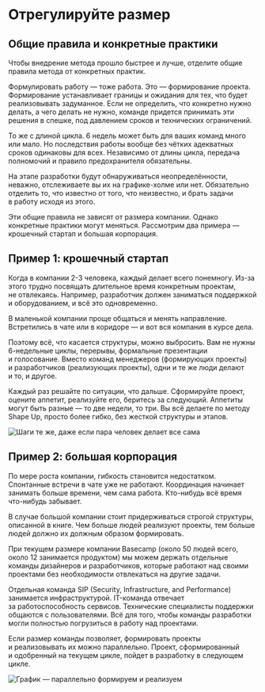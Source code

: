 # Отрегулируйте размер


## Общие правила и конкретные практики

Чтобы внедрение метода прошло быстрее и лучше, отделите общие правила метода от конкретных практик.

Формулировать работу — тоже работа. Это — формирование проекта. Формирование устанавливает границы и ожидания для тех, что будет реализовывать задуманное. Если не определить, что конкретно нужно делать, а чего делать не нужно, команде придется принимать эти решения в спешке, под давлением сроков и технических ограничений.

То же с длиной цикла. 6 недель может быть для ваших команд много или мало. Но последствия работы вообще без чётких адекватных сроков одинаковы для всех. Независимо от длины цикла, передача полномочий и правило предохранителя обязательны.

На этапе разработки будут обнаруживаться неопределённости, неважно, отслеживаете вы их на графике-холме или нет. Обязательно отделить то, что известно от того, что неизвестно, и брать задачи в работу исходя из этого.

Эти общие правила не зависят от размера компании. Однако конкретные практики могут меняться. Рассмотрим два примера — крошечный стартап и большая корпорация.

## Пример 1: крошечный стартап

Когда в компании 2-3 человека, каждый делает всего понемногу. Из-за этого трудно посвящать длительное время конкретным проектам, не отвлекаясь. Например, разработчик должен заниматься поддержкой и оборудованием, и всё это одновременно.

В маленькой компании проще общаться и менять направление. Встретились в чате или в коридоре — и вот вся компания в курсе дела.

Поэтому всё, что касается структуры, можно выбросить. Вам не нужны 6-недельные циклы, перерывы, формальные презентации и голосование. Вместо команд менеджеров (формирующих проекты) и разработчиков (реализующих проекты), одни и те же люди делают и то, и другое. 

Каждый раз решайте по ситуации, что дальше. Сформируйте проект, оцените аппетит, реализуйте его, беритесь за следующий. Аппетиты могут быть разные — то две недели, то три. Вы всё делаете по методу Shape Up, просто более гибко, без жесткой структуры и этапов.

![Шаги те же, даже если пара человек делает все сама](https://basecamp.com/assets/books/shapeup/4.2/phases_of_work-c2d3f6225e1b92af9453047a4364a174099de56289f0082a3d39673c20bd2db3.png)

## Пример 2: большая корпорация

По мере роста компании, гибкость становится недостатком. Спонтанные встречи в чате уже не работают. Координация начинает занимать больше времени, чем сама работа. Кто-нибудь всё время что-нибудь забывает.

В случае большой компании стоит придерживаться строгой структуры, описанной в книге. Чем больше людей реализуют проекты, тем больше людей должно их должным образом формировать. 

При текущем размере компании Basecamp (около 50 людей всего, около 12 занимается продуктом) мы можем держать отдельные команды дизайнеров и разработчиков, которые работают над своими проектами без необходимости отвлекаться на другие задачи.

Отдельная команда SIP (Security, Infrastructure, and Performance) занимается инфраструктурой. IT-команда отвечает за работоспособность сервисов. Технические специалисты поддержки общаются с пользователями. Всё для того, чтобы команды разработки могли полностью погрузиться в работу над проектами.

Если размер команды позволяет, формировать проекты и реализовывать их можно параллельно. Проект, сформированный и одобренный на текущем цикле, пойдет в разработку в следующем цикле.

![График — параллельно формируем и реализуем](https://basecamp.com/assets/books/shapeup/4.2/two_tracks-e8df2166d8c2f842aeb9dc0e8e5f5a02134c8e315cbe1b353adfd71955305a19.png)